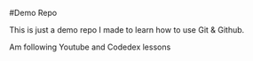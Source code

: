 #Demo Repo

This is just a demo repo I made to learn how to use Git & Github.

Am following Youtube and Codedex lessons
